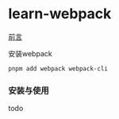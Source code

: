 # learn-webpack

[前言](./README_foreword.md)

安装webpack

```bash	
pnpm add webpack webpack-cli
```

### 安装与使用

todo





